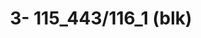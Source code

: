 ---
ee_id_thing: na
site: na
type: na
inv_num: 2022-004
add_credit:
url: 2022-004
title: '3- 115_443/116_1 (blk) '
year: '2022'
display_year: '2022'
medium: UV ink on IKEA LINNMON  table tops
dims: 200 x 120 x 4 cm
pitch:
ps:
live_url:
youtube:
related_code:
imgs: flatware-2022-004-web-ih--CxTe.jpg
subheading:
download:
commission:
related:
layout: things-i-made
---